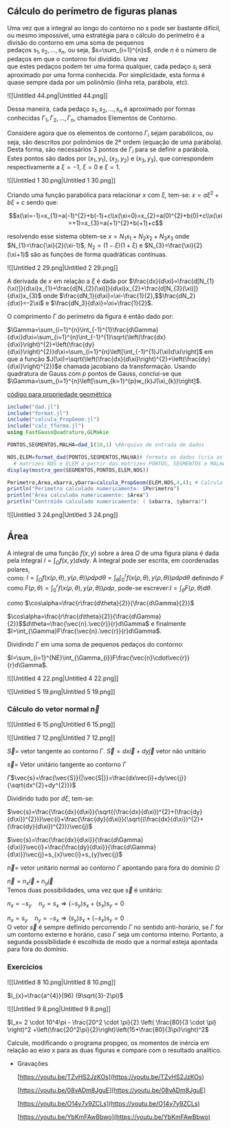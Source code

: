 ## Cálculo do perímetro de figuras planas

Uma vez que a integral ao longo do contorno no $s$ pode ser bastante difícil, ou mesmo impossível, uma estratégia para o cálculo do perímetro é a divisão do contorno em uma soma de pequenos  
pedaços $s_{1},s_{2},...,s_{n}$, ou seja, $s=\sum_{i=1}^{n}s$, onde $n$ é o número de pedaços em que o contorno foi dividido. Uma vez  
que estes pedaços podem ter uma forma qualquer, cada pedaço $s_{i}$ será aproximado por uma forma conhecida. Por simplicidade, esta forma é quase sempre dada por um polinômio (linha reta, parábola, etc).

![[Untitled 44.png|Untitled 44.png]]

Dessa maneira, cada pedaço $s_{1},s_{2},...,s_{n}$ é aproximado por formas conhecidas $\Gamma_{1},\Gamma_{2},...,\Gamma_{n}$, chamados Elementos de Contorno.

Considere agora que os elementos de contorno $\Gamma_{i}$ sejam parabólicos, ou seja, são descritos por polinômios de 2ª ordem (equação de uma parábola). Desta forma, são necessários 3 pontos de $\Gamma_i$ para se definir a parábola. Estes pontos são dados por $(x_1,y_1)$, $(x_2,y_2)$ e $(x_3,y_3)$, que correspondem respectivamente a $\xi=-1$, $\xi=0$ e $\xi=1$.

![[Untitled 1 30.png|Untitled 1 30.png]]

Criando uma função parabólica para relacionar $x$ com $\xi$, tem-se: $x=a\xi^{2}+b\xi+c$ sendo que:

$$x(\xi=-1)=x_{1}=a(-1)^{2}+b(-1)+c\\x(\xi=0)=x_{2}=a(0)^{2}+b(0)+c\\x(\xi=+1)=x_{3}=a(+1)^{2}+b(+1)+c$$

resolvendo esse sistema obtem-se $x=N_{1}x_{1}+N_{2}x_{2}+N_{3}x_{3}$ onde $N_{1}=\frac{\xi}{2}(\xi-1)$, $N_{2}=(1-\xi)(1+\xi)$ e $N_{3}=\frac{\xi}{2}(\xi+1)$ são as funções de forma quadráticas contínuas.

![[Untitled 2 29.png|Untitled 2 29.png]]

A derivada de $x$ em relação a $\xi$ é dada por $\frac{dx}{d\xi}=\frac{d[N_{1}(\xi)]}{d\xi}x_{1}+\frac{d[N_{2}(\xi)]}{d\xi}x_{2}+\frac{d[N_{3}(\xi)]}{d\xi}x_{3}$ onde $\frac{dN_1}{d\xi}=\xi-\frac{1}{2},$$\frac{dN_2}{d\xi}=-2\xi$ e $\frac{dN_3}{d\xi}=\xi+\frac{1}{2}$.

O comprimento $\Gamma$ do perímetro da figura é então dado por:

$\Gamma=\sum_{i=1}^{n}\int_{-1}^{1}\frac{d\Gamma}{d\xi}d\xi=\sum_{i=1}^{n}\int_{-1}^{1}\sqrt{\left(\frac{dx}{d\xi}\right)^{2}+\left(\frac{dy}{d\xi}\right)^{2}}d\xi=\sum_{i=1}^{n}\left[\int_{-1}^{1}J(\xi)d\xi\right]$ em que a função $J(\xi)=\sqrt{\left(\frac{dx}{d\xi}\right)^{2}+\left(\frac{dy}{d\xi}\right)^{2}}$é chamada jacobiano da transformação. Usando quadratura de Gauss com $p$ pontos de Gauss, conclui-se que $\Gamma=\sum_{i=1}^{n}\left[\sum_{k=1}^{p}w_{k}J(\xi_{k})\right]$.

[código para propriedade geométrica](https://1drv.ms/f/s!AmfyGvdmTYongqYkwQK1hIXEROJbEA?e=omRWUR)

```Julia
include("dad.jl")
include("format.jl")
include("calcula_PropGeom.jl")
include("calc_fforma.jl")
using FastGaussQuadrature,GLMakie

PONTOS,SEGMENTOS,MALHA=dad_1(10,1) \#Arquivo de entrada de dados

NOS,ELEM=format_dad(PONTOS,SEGMENTOS,MALHA)# formata os dados (cria as
  # matrizes NOS e ELEM a partir das matrizes PONTOS, SEGMENTOS e MALHA)
display(mostra_geo(SEGMENTOS,PONTOS,ELEM,NOS))

Perimetro,Area,xbarra,ybarra=calcula_PropGeom(ELEM,NOS,4,4); # Calcula as propriedades geom�tricas de figuras plana
println("Perimetro calculado numericamente: $Perimetro")
println("Área calculada numericamente: $Area")
println("Centróide calculado numericamente: ( $xbarra, $ybarra)")
```

![[Untitled 3 24.png|Untitled 3 24.png]]

## Área

A integral de uma função $f(x,y)$ sobre a área $\Omega$ de uma figura plana é dada pela integral $I=\int_{\Omega}f(x,y)dxdy.$ A integral pode ser escrita, em coordenadas polares,  
como: $I=\int_{\Omega}f(x(\rho,\theta),y(\rho,\theta))\rho d\rho d\theta=\int_{\theta}\int_{0}^{r}f(x(\rho,\theta),y(\rho,\theta))\rho d\rho d\theta$ definindo $F$ como $F(\rho,\theta)=\int_{0}^{r}f(x(\rho,\theta),y(\rho,\theta))\rho d\rho$, pode-se escrever:$I=\int_{\theta}F(\rho,\theta)d\theta$.

como $\cos\alpha=\frac{r\frac{d\theta}{2}}{\frac{d\Gamma}{2}}$

$\cos\alpha=\frac{r\frac{d\theta}{2}}{\frac{d\Gamma}{2}}$$d\theta=\frac{\vec{n}.\vec{r}}{r}d\Gamma$ e finalmente $I=\int_{\Gamma}F\frac{\vec{n}.\vec{r}}{r}d\Gamma$.

Dividindo $\Gamma$ em uma soma de pequenos pedaços do contorno:

$I=\sum_{i=1}^{NE}\int_{\Gamma_{i}}F\frac{\vec{n}\cdot\vec{r}}{r}d\Gamma$.

![[Untitled 4 22.png|Untitled 4 22.png]]

![[Untitled 5 19.png|Untitled 5 19.png]]

### Cálculo do vetor normal $\vec{n}$

![[Untitled 6 15.png|Untitled 6 15.png]]

![[Untitled 7 12.png|Untitled 7 12.png]]

$\vec{S}$= vetor tangente ao contorno $\Gamma$. $\vec{S}$$=dx\vec{i}+dy\vec{j}$ vetor não unitário

$\vec{s}$= Vetor unitário tangente ao contorno $\Gamma$

$\Gamma$$\vec{s}=\frac{\vec{S}}{|\vec{S|}}=\frac{dx\vec{i}+dy\vec{j}}{\sqrt{dx^{2}+dy^{2}}}$

Dividindo tudo por $d\xi$, tem-se:

$\vec{s}=\frac{\frac{dx}{d\xi}}{\sqrt{(\frac{dx}{d\xi})^{2}+(\frac{dy}{d\xi})^{2}}}\vec{i}+\frac{\frac{dy}{d\xi}}{\sqrt{(\frac{dx}{d\xi})^{2}+(\frac{dy}{d\xi})^{2}}}\vec{j}$

$\vec{s}=\frac{\frac{dx}{d\xi}}{\frac{d\Gamma}{d\xi}}\vec{i}+\frac{\frac{dy}{d\xi}}{\frac{d\Gamma}{d\xi}}\vec{j}=s_{x}\vec{i}+s_{y}\vec{j}$

$\vec{n}=$ vetor unitário normal ao contorno $\Gamma$ apontando para fora do domínio $\Omega$

$\vec{n}=n_{x}\vec{i}+n_{y}\vec{j}$  
Temos duas possibilidades, uma vez que $\vec{s}$ é unitário:

$n_{x}= -s_{y}\quad n_{y}= s_{x}\Rightarrow(-s_{y})s_{x}+(s_{x})s_{y}=0$

$n_{x}= s_{y}\quad n_{y}= -s_{x} \Rightarrow(s_{y})s_{x}+(-s_{x})s_{y}=0$  
O vetor $\vec{s}$ é sempre definido percorrendo $\Gamma$ no sentido anti-horário, se $\Gamma$ for um contorno externo e horário, caso $\Gamma$ seja um contorno interno. Portanto, a segunda possibilidade é escolhida de modo que a normal esteja apontada para fora do domínio.

### Exercícios

![[Untitled 8 10.png|Untitled 8 10.png]]

$I_{x}=\frac{a^{4}}{96} (9\sqrt{3}-2\pi)$

![[Untitled 9 8.png|Untitled 9 8.png]]

$I_x= 2 \cdot 10^4\pi - \frac{20^2 \cdot \pi}{2} \left( \frac{80}{3 \cdot \pi} \right)^2 +\left(\frac{20^2\pi}{2}\right)\left(15+\frac{80}{3\pi}\right)^2$

Calcule, modificando o programa propgeo, os momentos de inércia em relação ao eixo x para as duas figuras e compare com o resultado analítico.

  

  

- Gravações
    
    [https://youtu.be/TZvHS2JzKOs](https://youtu.be/TZvHS2JzKOs)
    
    [https://youtu.be/08vADm8JguE](https://youtu.be/08vADm8JguE)
    
    [https://youtu.be/O14y7y9ZCLs](https://youtu.be/O14y7y9ZCLs)
    
    [https://youtu.be/YbKmFAwBbwo](https://youtu.be/YbKmFAwBbwo)